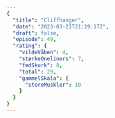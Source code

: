 ```yaml
---
{
  "title": "Cliffhanger",
  "date": "2023-03-21T21:19:17Z",
  "draft": false,
  "episode": 49,
  "rating": {
    "vildeVåben": 4,
    "stærkeOneliners": 7,
    "fedSkurk": 8,
    "total": 29,
    "gammelSkala": {
      "storeMuskler": 10
    }
  }
}
---
```



